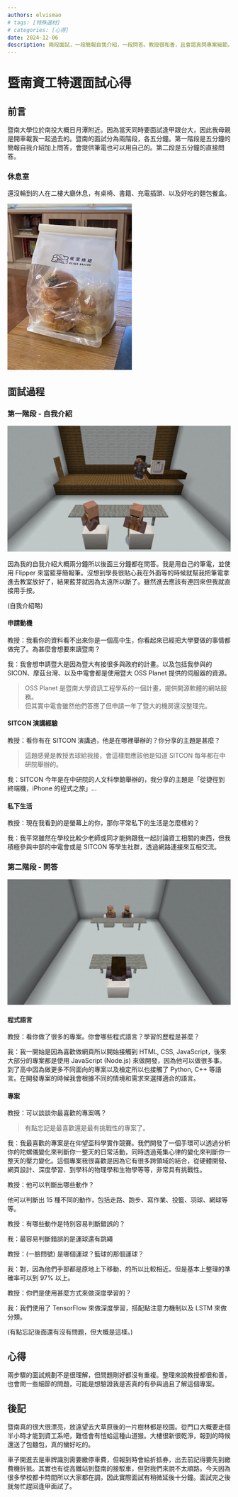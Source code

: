 ```yaml
---
authors: elvismao
# tags: [特殊選材]
# categories: [心得]
date: 2024-12-06
description: 兩段面試，一段簡報自我介紹，一段問答。教授很和善，且會認真問專案細節。
---
```


# 暨南資工特選面試心得

## 前言

暨南大學位於南投大概日月潭附近。因為當天同時要面試逢甲跟台大，因此我母親是開車載我一起過去的。暨南的面試分為兩階段，各五分鐘。第一階段是五分鐘的簡報自我介紹加上問答，會提供筆電也可以用自己的。第二段是五分鐘的直接問答。

### 休息室

還沒輪到的人在二樓大廳休息，有桌椅、書籍、充電插頭、以及好吃的麵包餐盒。

![alt text](bread.webp)

## 面試過程

### 第一階段 - 自我介紹

![暨南自我介紹面試座位示意圖](room.webp)

因為我的自我介紹大概兩分鐘所以後面三分鐘都在問答。我是用自己的筆電，並使用 Flipper 來當藍芽簡報筆。沒想到學長很貼心我在外面等的時候就幫我把筆電拿進去教室放好了，結果藍芽就因為太遠所以斷了。雖然進去應該有連回來但我就直接用手按。

(自我介紹略)

#### 申請動機

教授：我看你的資料看不出來你是一個高中生，你看起來已經把大學要做的事情都做完了。為甚麼會想要來讀暨南？

我：我會想申請暨大是因為暨大有接很多與政府的計畫。以及包括我參與的 SICON、摩茲台灣、以及中電會都是使用暨大 OSS Planet 提供的伺服器的資源。

> OSS Planet 是暨南大學資訊工程學系的一個計畫，提供開源軟體的網站服務。  
> 但其實中電會雖然他們答應了但申請一年了暨大的機房還沒整理完。

#### SITCON 演講經驗

教授：看你有在 SITCON 演講過，他是在哪裡舉辦的？你分享的主題是甚麼？

> 這題感覺是教授丟球給我接，會這樣問應該他是知道 SITCON 每年都在中研院舉辦的。

我：SITCON 今年是在中研院的人文科學館舉辦的，我分享的主題是「從捷徑到終端機，iPhone 的程式之旅」...

#### 私下生活

教授：現在我看到的是螢幕上的你，那你平常私下的生活是怎麼樣的？

我：我平常雖然在學校比較少老師或同才能夠跟我一起討論資工相關的東西，但我積極參與中部的中電會或是 SITCON 等學生社群，透過網路連接來互相交流。

### 第二階段 - 問答

![暨南面試座位示意圖](room2.webp)

#### 程式語言

教授：看你做了很多的專案。你會哪些程式語言？學習的歷程是甚麼？

我：我一開始是因為喜歡做網頁所以開始接觸到 HTML, CSS, JavaScript，後來大部分的專案都是使用 JavaScript (Node.js) 來做開發，因為他可以做很多事。到了高中因為做更多不同面向的專案以及檢定所以也接觸了 Python, C++ 等語言。在開發專案的時候我會根據不同的情境和需求來選擇適合的語言。

#### 專案

教授：可以談談你最喜歡的專案嗎？

> 有點忘記是最喜歡還是最有挑戰性的專案了。

我：我最喜歡的專案是在仰望盃科學實作競賽。我們開發了一個手環可以透過分析你的陀螺儀變化來判斷你一整天的日常活動，同時透過蒐集心律的變化來判斷你一整天的壓力變化。這個專案我很喜歡是因為它有很多跨領域的結合，從硬體開發、網頁設計、深度學習、到學科的物理學和生物學等等，非常具有挑戰性。

教授：他可以判斷出哪些動作？

他可以判斷出 15 種不同的動作，包括走路、跑步、寫作業、投籃、羽球、網球等等。

教授：有哪些動作是特別容易判斷錯誤的？

我：最容易判斷錯誤的是運球還有跳繩

教授：(一臉問號) 是哪個運球？籃球的那個運球？

我：對，因為他們手部都是原地上下移動，的所以比較相近。但是基本上整理的準確率可以到 97% 以上。

教授：你們是使用甚麼方式來做深度學習的？

我：我們使用了 TensorFlow 來做深度學習，搭配點注意力機制以及 LSTM 來做分類。

(有點忘記後面還有沒有問題，但大概是這樣。)

## 心得

兩步驟的面試規劃不是很理解，但問題剛好都沒有重複。整理來說教授都很和善，也會問一些細節的問題，可能是想驗證我是否真的有參與過且了解這個專案。

## 後記

暨南真的很大很漂亮，放遠望去大草原後的一片樹林都是校園。從門口大概要走個半小時才能到資工系吧，難怪會有愷蛤這種山道猴。大樓很新很乾淨，報到的時候還送了包麵包，真的蠻好吃的。

車子開進去是車牌識別需要繳停車費，但報到時會給折抵券，出去前記得要先到繳費機折抵。其實也有從高鐵站到暨南的接駁車，但對我們來說不太順路。今天因為很多學校都卡時間所以大家都在調，因此實際面試有稍微延後十分鐘。面試完之後就匆忙趕回逢甲面試了。

